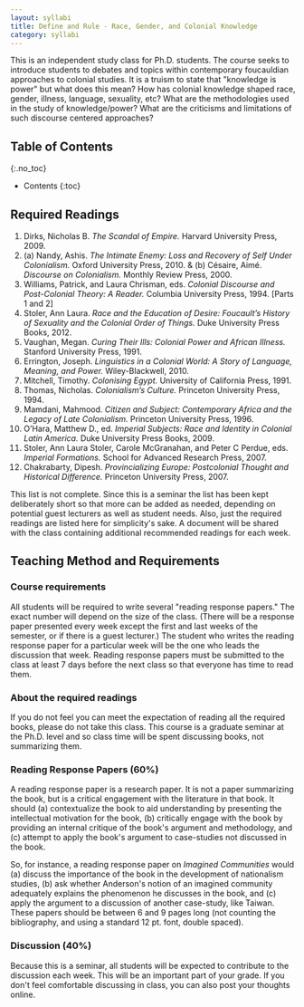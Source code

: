 ```yaml
---
layout: syllabi
title: Define and Rule - Race, Gender, and Colonial Knowledge
category: syllabi
---
```


This is an independent study class for Ph.D. students. The course seeks to introduce students to debates and topics within contemporary foucauldian approaches to colonial studies. It is a truism to state that "knowledge is power" but what does this mean? How has colonial knowledge shaped race, gender, illness, language, sexuality, etc? What are the methodologies used in the study of knowledge/power? What are the criticisms and limitations of such discourse centered approaches? 

## Table of Contents
{:.no_toc}

- Contents
{:toc}

## Required Readings

1. Dirks, Nicholas B. *The Scandal of Empire.* Harvard University Press, 2009.
2. (a) Nandy, Ashis. *The Intimate Enemy: Loss and Recovery of Self Under Colonialism.* Oxford University Press, 2010. & (b) Césaire, Aimé. *Discourse on Colonialism.* Monthly Review Press, 2000.
3. Williams, Patrick, and Laura Chrisman, eds. *Colonial Discourse and Post-Colonial Theory: A Reader.* Columbia University Press, 1994. [Parts 1 and 2]
4. Stoler, Ann Laura. *Race and the Education of Desire: Foucault’s History of Sexuality and the Colonial Order of Things.* Duke University Press Books, 2012.
5. Vaughan, Megan. *Curing Their Ills: Colonial Power and African Illness.* Stanford University Press, 1991.
6. Errington, Joseph. *Linguistics in a Colonial World: A Story of Language, Meaning, and Power.* Wiley-Blackwell, 2010.
7. Mitchell, Timothy. *Colonising Egypt.* University of California Press, 1991.
8. Thomas, Nicholas. *Colonialism’s Culture.* Princeton University Press, 1994.
9. Mamdani, Mahmood. *Citizen and Subject: Contemporary Africa and the Legacy of Late Colonialism.* Princeton University Press, 1996.
10. O’Hara, Matthew D., ed. *Imperial Subjects: Race and Identity in Colonial Latin America.* Duke University Press Books, 2009.
11. Stoler, Ann Laura Stoler, Carole McGranahan, and Peter C Perdue, eds. *Imperial Formations.* School for Advanced Research Press, 2007.
12. Chakrabarty, Dipesh. *Provincializing Europe: Postcolonial Thought and Historical Difference.* Princeton University Press, 2007.

This list is not complete. Since this is a seminar the list has been kept deliberately short so that more can be added as needed, depending on potential guest lecturers as well as student needs. Also, just the required readings are listed here for simplicity's sake. A document will be shared with the class containing additional recommended readings for each week. 

## Teaching Method and Requirements

### Course requirements

All students will be required to write several "reading response papers." The exact number will depend on the size of the class. (There will be a response paper presented every week except the first and last weeks of the semester, or if there is a guest lecturer.) The student who writes the reading response paper for a particular week will be the one who leads the discussion that week. Reading response papers must be submitted to the class at least 7 days before the next class so that everyone has time to read them.

### About the required readings

If you do not feel you can meet the expectation of reading all the required books, please do not take this class. This course is a graduate seminar at the Ph.D. level and so class time will be spent discussing books, not summarizing them. 

### Reading Response Papers (60%)

A reading response paper is a research paper. It is not a paper summarizing the book, but is a critical engagement with the literature in that book. It should (a) contextualize the book to aid understanding by presenting the intellectual motivation for the book, (b) critically engage with the book by providing an internal critique of the book's argument and methodology, and (c) attempt to apply the book's argument to case-studies not discussed in the book. 

So, for instance, a reading response paper on *Imagined Communities* would (a) discuss the importance of the book in the development of nationalism studies, (b) ask whether Anderson's notion of an imagined community adequately explains the phenomenon he discusses in the book, and (c) apply the argument to a discussion of another case-study, like Taiwan. These papers should be between 6 and 9 pages long (not counting the bibliography, and using a standard 12 pt. font, double spaced). 

### Discussion (40%)

Because this is a seminar, all students will be expected to contribute to the discussion each week. This will be an important part of your grade. If you don't feel comfortable discussing in class, you can also post your thoughts online. 

















